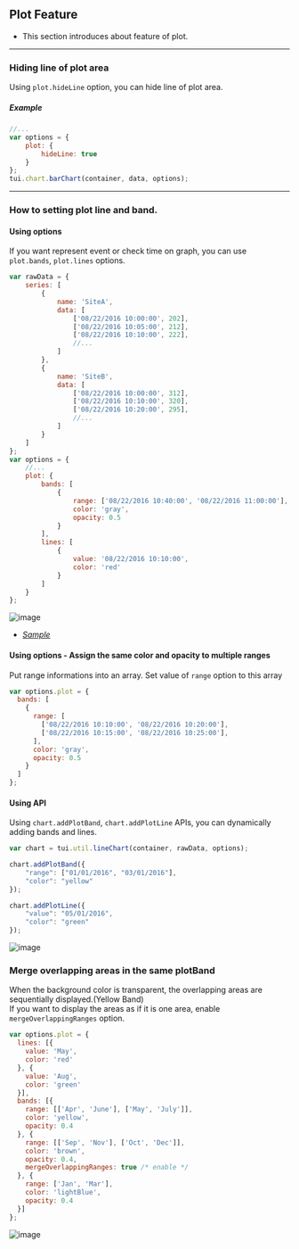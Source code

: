 ## Plot Feature
* This section introduces about feature of plot.

***

### Hiding line of plot area

Using `plot.hideLine` option, you can hide line of plot area.

##### Example

```javascript
//...
var options = {
    plot: {
        hideLine: true
    }
};
tui.chart.barChart(container, data, options);
```
***

### How to setting plot line and band.

#### Using options
If you want represent event or check time on graph, you can use `plot.bands`, `plot.lines` options.

```javascript
var rawData = {
    series: [
        {
            name: 'SiteA',
            data: [
                ['08/22/2016 10:00:00', 202],
                ['08/22/2016 10:05:00', 212],
                ['08/22/2016 10:10:00', 222],
                //...
            ]
        },
        {
            name: 'SiteB',
            data: [
                ['08/22/2016 10:00:00', 312],
                ['08/22/2016 10:10:00', 320],
                ['08/22/2016 10:20:00', 295],
                //...
            ]
        }
    ]
};
var options = {
    //...
    plot: {
        bands: [
            {
                range: ['08/22/2016 10:40:00', '08/22/2016 11:00:00'],
                color: 'gray',
                opacity: 0.5
            }
        ],
        lines: [
            {
                value: '08/22/2016 10:10:00',
                color: 'red'
            }
        ]
    }
};
```

![image](https://user-images.githubusercontent.com/35218826/36886584-8a6df2e6-1e30-11e8-9028-0084bebb7a72.png)

* _[Sample](https://nhnent.github.io/tui.chart/latest/tutorial-example03-03-line-chart-coordinate-data.html)_

#### Using options - Assign the same color and opacity to multiple ranges
Put range informations into an array.
Set value of `range` option to this array
```javascript
var options.plot = {
  bands: [
    {
      range: [
        ['08/22/2016 10:10:00', '08/22/2016 10:20:00'],
        ['08/22/2016 10:15:00', '08/22/2016 10:25:00'],
      ],
      color: 'gray',
      opacity: 0.5
    }
  ]
};
```

#### Using API
Using `chart.addPlotBand`, `chart.addPlotLine` APIs, you can dynamically adding bands and lines.

```javascript
var chart = tui.util.lineChart(container, rawData, options);

chart.addPlotBand({
    "range": ["01/01/2016", "03/01/2016"],
    "color": "yellow"
});

chart.addPlotLine({
    "value": "05/01/2016",
    "color": "green"
});
```

![image](https://user-images.githubusercontent.com/35218826/36886690-f0dc2a8e-1e30-11e8-810e-42933888f925.png)

### Merge overlapping areas in the same plotBand
When the background color is transparent, the overlapping areas are sequentially displayed.(Yellow Band)  
If you want to display the areas as if it is one area, enable `mergeOverlappingRanges` option.
```javascript
var options.plot = {
  lines: [{
    value: 'May',
    color: 'red'
  }, {
    value: 'Aug',
    color: 'green'
  }],
  bands: [{
    range: [['Apr', 'June'], ['May', 'July']],
    color: 'yellow',
    opacity: 0.4
  }, {
    range: [['Sep', 'Nov'], ['Oct', 'Dec']],
    color: 'brown',
    opacity: 0.4,
    mergeOverlappingRanges: true /* enable */
  }, {
    range: ['Jan', 'Mar'],
    color: 'lightBlue',
    opacity: 0.4
  }]
};
```

![image](https://user-images.githubusercontent.com/35218826/36886927-0cbe8c1e-1e32-11e8-9d04-bc7f9fd0e4bb.png)
